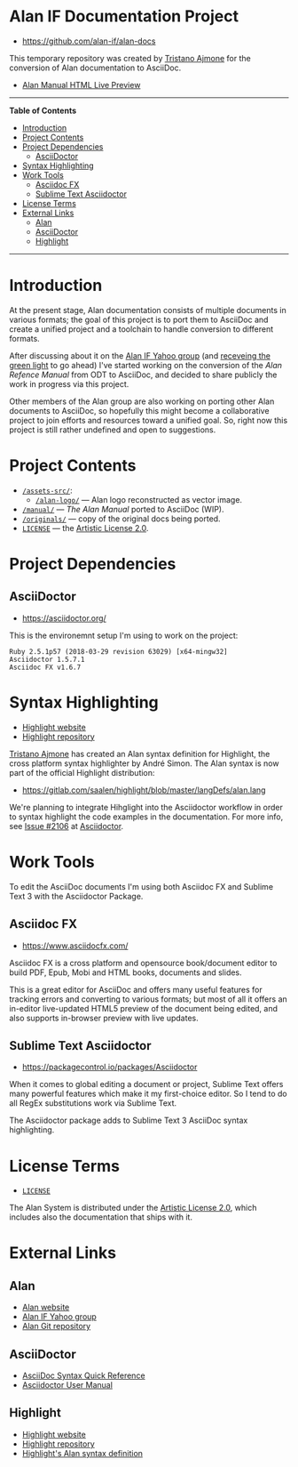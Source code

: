 # Alan IF Documentation Project

- https://github.com/alan-if/alan-docs

This temporary repository was created by [Tristano Ajmone] for the conversion of Alan documentation to AsciiDoc.

- [Alan Manual HTML Live Preview][Man LPrev]

-----

**Table of Contents**

<!-- MarkdownTOC autolink="true" bracket="round" autoanchor="false" lowercase="only_ascii" uri_encoding="true" levels="1,2,3" -->

- [Introduction](#introduction)
- [Project Contents](#project-contents)
- [Project Dependencies](#project-dependencies)
    - [AsciiDoctor](#asciidoctor)
- [Syntax Highlighting](#syntax-highlighting)
- [Work Tools](#work-tools)
    - [Asciidoc FX](#asciidoc-fx)
    - [Sublime Text Asciidoctor](#sublime-text-asciidoctor)
- [License Terms](#license-terms)
- [External Links](#external-links)
    - [Alan](#alan)
    - [AsciiDoctor](#asciidoctor-1)
    - [Highlight](#highlight)

<!-- /MarkdownTOC -->

-----

# Introduction

At the present stage, Alan documentation consists of multiple documents in various formats; the goal of this project is to port them to AsciiDoc and create a unified project and a toolchain to handle conversion to different formats.

After discussing about it on the [Alan IF Yahoo group]  (and [receveing the green light] to go ahead) I've started working on the conversion of the _Alan Refence Manual_ from ODT to AsciiDoc, and decided to share publicly the work in progress via this project.

Other members of the Alan group are also working on porting other Alan documents to AsciiDoc, so hopefully this might become a collaborative project to join efforts and resources toward a unified goal. So, right now this project is still rather undefined and open to suggestions.

# Project Contents

- [`/assets-src/`](./assets-src/):
    + [`/alan-logo/`](./assets-src/alan-logo/) — Alan logo reconstructed as vector image.
- [`/manual/`](./manual/) — _The Alan Manual_ ported to AsciiDoc (WIP).
- [`/originals/`](./originals/) — copy of the original docs being ported.
- [`LICENSE`](./LICENSE) — the [Artistic License 2.0].

# Project Dependencies

## AsciiDoctor

- https://asciidoctor.org/

This is the environemnt setup I'm using to work on the project:

    Ruby 2.5.1p57 (2018-03-29 revision 63029) [x64-mingw32]
    Asciidoctor 1.5.7.1
    Asciidoc FX v1.6.7


# Syntax Highlighting

- [Highlight website]
- [Highlight repository]

[Tristano Ajmone] has created an Alan syntax definition for Highlight, the cross platform syntax highlighter by André Simon. The Alan syntax is now part of the official Highlight distribution:

- https://gitlab.com/saalen/highlight/blob/master/langDefs/alan.lang

We're planning to integrate Hihglight into the Asciidoctor workflow in order to syntax highlight the code examples in the documentation. For more info, see [Issue #2106] at [Asciidoctor].


# Work Tools

To edit the AsciiDoc documents I'm using both Asciidoc FX and Sublime Text 3 with the Asciidoctor Package.

## Asciidoc FX

- https://www.asciidocfx.com/

Asciidoc FX is a cross platform and opensource book/document editor to build PDF, Epub, Mobi and HTML books, documents and slides.

This is a great editor for AsciiDoc and offers many useful features for tracking errors and converting to various formats; but most of all it offers an in-editor live-updated HTML5 preview of the document being edited, and also supports in-browser preview with live updates.


## Sublime Text Asciidoctor

- https://packagecontrol.io/packages/Asciidoctor

When it comes to global editing a document or project, Sublime Text offers many powerful features which make it my first-choice editor. So I tend to do all RegEx substitutions work via Sublime Text.

The Asciidoctor package adds to Sublime Text 3 AsciiDoc syntax highlighting.


# License Terms

- [`LICENSE`](./LICENSE)

The Alan System is distributed under the [Artistic License 2.0], which includes also the documentation that ships with it.


# External Links

## Alan

- [Alan website]
- [Alan IF Yahoo group]
- [Alan Git repository]

## AsciiDoctor

- [AsciiDoc Syntax Quick Reference]
- [Asciidoctor User Manual]

## Highlight

- [Highlight website]
- [Highlight repository]
- [Highlight's Alan syntax definition]


<!-----------------------------------------------------------------------------
                               REFERENCE LINKS                                
------------------------------------------------------------------------------>


[Artistic License 2.0]: https://www.perlfoundation.org/artistic-license-20.html "Read the full text of the Artistic License 2.0 at The Perl Foundation website"

[Tristano Ajmone]: https://github.com/tajmone "View Tristano Ajmone's GitHub profile"


<!-- Citations  -------------------------------------------------------------->

[receveing the green light]: https://groups.yahoo.com/neo/groups/alan-if/conversations/messages/3513

<!-- Alan Links -------------------------------------------------------------->

[Alan IF Yahoo group]: https://groups.yahoo.com/neo/groups/alan-if/info "Visit the Alan IF group at Yahoo! Groups"
[Alan Git repository]: https://bitbucket.org/alanif/alan "Visit Alan Git repository on Bitbucket"
[Alan website]: https://www.alanif.se/ "Visit Alan official website"


<!-- AsciiDoctor -->

[AsciiDoc Syntax Quick Reference]: https://asciidoctor.org/docs/asciidoc-syntax-quick-reference/

[Asciidoctor User Manual]: https://asciidoctor.org/docs/user-manual/

[Asciidoctor]: https://github.com/asciidoctor/asciidoctor/ "Visit Asciidoctor repository at GitHub"
[Issue #2106]: https://github.com/asciidoctor/asciidoctor/issues/2106 "Issue #2106 — Add extension point for integrating an alternative source highlighter"


<!-- External Tools and Dependencies -->

[Highlight website]: http://www.andre-simon.de/doku/highlight/en/highlight.php "Visit Highlight website"
[Highlight repository]: https://gitlab.com/saalen/highlight "Visit Highlight Git repository at GitLab"
[Highlight's Alan syntax definition]: https://gitlab.com/saalen/highlight/blob/master/langDefs/alan.lang "View the sourcefile of the Alan syntax definition for Highlight"

<!-- Project Files ----------------------------------------------------------->

<!-- HTML Live Previews -->

[Man LPrev]: http://htmlpreview.github.io/?https://github.com/alan-if/alan-docs/blob/master/manual/manual.html "Preview 'The Alan Manual' via GitHub & BitBucket HTML Preview"

[GitHub & BitBucket HTML Preview]: http://htmlpreview.github.io

<!-- EOF -->
